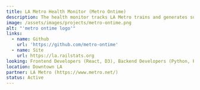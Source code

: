 ```yaml
---
title: LA Metro Health Monitor (Metro Ontime)
description: The health monitor tracks LA Metro trains and generates summaries of daily, weekly,monthly and annual performance. We are building a tool that allows anyone to easily review and analyze the on-time performance of LA's 6 train lines.
image: /assets/images/projects/metro-ontime.png
alt: "'metro ontime logo'"
links: 
  - name: Github
    url: 'https://github.com/metro-ontime'
  - name: Site
    url: https://la.railstats.org
looking: Frontend Developers (React, D3), Backend Developers (Python, Pandas)
location: Downtown LA
partner: LA Metro (https://www.metro.net/)
status: Active
---
```



